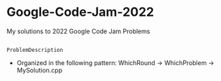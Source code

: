 # Google-Code-Jam-2022
My solutions to 2022 Google Code Jam Problems

                                                                    ProblemDescription
- Organized in the following pattern: WhichRound -> WhichProblem -> 
                                                                    MySolution.cpp

